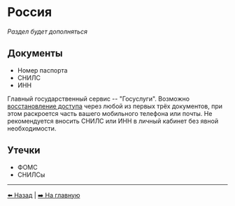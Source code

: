 # Россия

*Раздел будет дополняться*

## Документы

- Номер паспорта
- СНИЛС
- ИНН

Главный государственный сервис -- "Госуслуги". Возможно
[восстановление доступа](https://esia.gosuslugi.ru/recovery/)
через любой из первых трёх документов, при этом раскроется
часть вашего мобильного телефона или почты. Не рекомендуется
вносить СНИЛС или ИНН в личный кабинет без явной необходимости.

## Утечки

- ФОМС
- СНИЛСы

---

[⬅️ Назад](./deleteme.md) | [➡️ На главную](./README.md)
